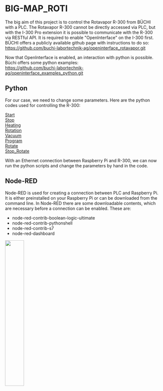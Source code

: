 # BIG-MAP_ROTI

The big aim of this project is to control the Rotavapor R-300 from BÜCHI with a PLC. The Rotavapor R-300 cannot be directly accessed via PLC, but with the I-300 Pro extension it is possible to communicate with the R-300 via RESTful API. It is required to enable "OpenInterface" on the I-300 first. 
BÜCHI offers a publicly available github page with instructions to do so:\
https://github.com/buchi-labortechnik-ag/openinterface_rotavapor.git

Now that OpenInterface is enabled, an interaction with python is possible. 
Büchi offers some python examples:\
https://github.com/buchi-labortechnik-ag/openinterface_examples_python.git

## Python

For our case, we need to change some parameters. Here are the python codes used for controlling the R-300:

[Start](python_scripts/start.py)\
[Stop](python_scripts/stop.py)\
[Heating](python_scripts/heating.py)\
[Rotation](python_scripts/rotation.py)\
[Vacuum](python_scripts/vacuum.py)\
[Program](python_scripts/program.py)\
[Rotate](python_scripts/rotate.py)\
[Stop_Rotate](python_scripts/stop_rotate.py)

With an Ethernet connection between Raspberry Pi and R-300, we can now run the python scripts and change the parameters by hand in the code. 

## Node-RED

Node-RED is used for creating a connection between PLC and Raspberry Pi. It is either preinstalled on your Raspberry Pi or can be downloaded from the command line. In Node-RED there are some downloadable contents, which are necessary before a connection can be enabled. These are:
* node-red-contrib-boolean-logic-ultimate
* node-red-contrib-pythonshell
* node-red-contrib-s7
* node-red-dashboard

<img src="https://user-images.githubusercontent.com/101114939/165475572-87ca0ed3-5abb-4c0a-9a87-396802d7a8af.jpg" width="35%">
